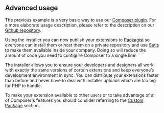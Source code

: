 ## Advanced usage

The previous example is a very basic way to use our [Composer plugin](https://github.com/joomlatools/joomla-composer). For a more elaborate usage description, please refer to the description on our [Github repository](https://github.com/joomlatools/joomla-composer).

Using the installer you can now publish your extensions to [Packagist](https://packagist.org/) so everyone can install them or host them on a private repository and use [Satis](https://github.com/composer/satis) to make them available inside your company. Doing so will reduce the amount of code you need to configure Composer to a single line!

The installer allows you to ensure your developers and designers all work with exactly the same versions of certain extensions and keep everyone’s development environment in sync. You can distribute your extensions faster than before and never have to deal with installer uploads which are too big for PHP to handle.

To make your extension available to other users or to take advantage of all of Composer's features you should consider referring to the [Custom Package](#creating-a-custom-package) section.
